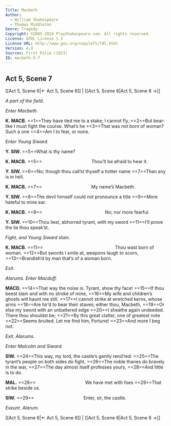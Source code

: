 ```yaml
---
Title: Macbeth
Author: 
  - William Shakespeare
  - Thomas Middleton
Genre: Tragedy
Copyright: ©2005-2024 PlayShakespeare.com. All rights reserved.
License: GFDL License 1.3
License URL: http://www.gnu.org/copyleft/fdl.html
Version: 4.3
Sources: First Folio (1623)
ID: macbeth-5-7
---
```


## Act 5, Scene 7
[[Act 5, Scene 6|← Act 5, Scene 6]] | [[Act 5, Scene 8|Act 5, Scene 8 →]]

*A part of the field.*

*Enter Macbeth.*

**K. MACB.**
==1==They have tied me to a stake; I cannot fly,
==2==But bear-like I must fight the course. What’s he
==3==That was not born of woman? Such a one
==4==Am I to fear, or none.

*Enter Young Siward.*

**Y. SIW.**
==5==What is thy name?

**K. MACB.**
==5==           Thou’lt be afraid to hear it.

**Y. SIW.**
==6==No; though thou call’st thyself a hotter name
==7==Than any is in hell.

**K. MACB.**
==7==           My name’s Macbeth.

**Y. SIW.**
==8==The devil himself could not pronounce a title
==9==More hateful to mine ear.

**K. MACB.**
==9==              No; nor more fearful.

**Y. SIW.**
==10==Thou liest, abhorred tyrant, with my sword
==11==I’ll prove the lie thou speak’st.

*Fight, and Young Siward slain.*

**K. MACB.**
==11==                Thou wast born of woman.
==12==But swords I smile at, weapons laugh to scorn,
==13==Brandish’d by man that’s of a woman born.

*Exit.*

*Alarums. Enter Macduff.*

**MACD.**
==14==That way the noise is. Tyrant, show thy face!
==15==If thou beest slain and with no stroke of mine,
==16==My wife and children’s ghosts will haunt me still.
==17==I cannot strike at wretched kerns, whose arms
==18==Are hir’d to bear their staves; either thou, Macbeth,
==19==Or else my sword with an unbattered edge
==20==I sheathe again undeeded. There thou shouldst be;
==21==By this great clatter, one of greatest note
==22==Seems bruited. Let me find him, Fortune!
==23==And more I beg not.

*Exit. Alarums.*

*Enter Malcolm and Siward.*

**SIW.**
==24==This way, my lord, the castle’s gently rend’red:
==25==The tyrant’s people on both sides do fight,
==26==The noble thanes do bravely in the war,
==27==The day almost itself professes yours,
==28==And little is to do.

**MAL.**
==28==           We have met with foes
==29==That strike beside us.

**SIW.**
==29==           Enter, sir, the castle.

*Exeunt. Alarum.*

[[Act 5, Scene 6|← Act 5, Scene 6]] | [[Act 5, Scene 8|Act 5, Scene 8 →]]